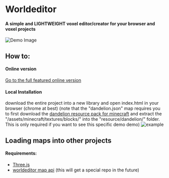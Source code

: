 # Worldeditor
#### A simple and <b>LIGHTWEIGHT</b> voxel editor/creator for your browser and voxel projects

![Demo Image](http://i.imgur.com/sf1974J.gif)

## How to:
#### Online version
[Go to the full featured online version](http://htmlpreview.github.io/?https://github.com/Quoteme/worldeditor/blob/master/index.html)

#### Local Installation
download the entire project into a new library and open index.html in your browser (chrome at best)
(note that the "dandelion.json" map requires you to first download the [dandelion resource pack for minecraft](https://www.planetminecraft.com/texture_pack/16x132-dandelion-cute-and-swirly/)
and extract the "/assets/minecraft/textures/blocks/" into the "resource/dandelion/" folder. This is only required if you want to see this specific demo demo)
![example](https://i.imgur.com/7jGLjk5.png)

## Loading maps into other projects
#### Requirements:
* [Three.js](threejs.org)
* [worldeditor map api](https://github.com/Quoteme/worldeditor/tree/master/modules/map) (this will get a special repo in the future)
